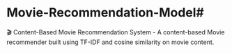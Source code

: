 # Movie-Recommendation-Model#
🎬 Content-Based Movie Recommendation System - A content-based Movie recommender built using TF-IDF and cosine similarity on movie content.
